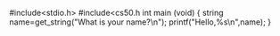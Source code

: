 #include<stdio.h>
#include<cs50.h
int main (void)
{
    string name=get_string("What is your name?\n");
    printf("Hello,%s\n",name);
}

